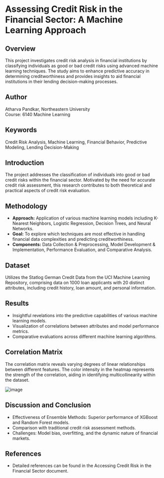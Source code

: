
# Assessing Credit Risk in the Financial Sector: A Machine Learning Approach

## Overview
This project investigates credit risk analysis in financial institutions by classifying individuals as good or bad credit risks using advanced machine learning techniques. The study aims to enhance predictive accuracy in determining creditworthiness and provides insights to aid financial institutions in their lending decision-making processes.

## Author
Atharva Pandkar, Northeastern University  
Course: 6140 Machine Learning

## Keywords
Credit Risk Analysis, Machine Learning, Financial Behavior, Predictive Modeling, Lending Decision-Making

## Introduction
The project addresses the classification of individuals into good or bad credit risks within the financial sector. Motivated by the need for accurate credit risk assessment, this research contributes to both theoretical and practical aspects of credit risk evaluation.

## Methodology
- **Approach:** Application of various machine learning models including K-Nearest Neighbors, Logistic Regression, Decision Trees, and Neural Networks.
- **Goal:** To explore which techniques are most effective in handling financial data complexities and predicting creditworthiness.
- **Components:** Data Collection & Preprocessing, Model Development & Implementation, Performance Evaluation, and Comparative Analysis.

## Dataset
Utilizes the Statlog German Credit Data from the UCI Machine Learning Repository, comprising data on 1000 loan applicants with 20 distinct attributes, including credit history, loan amount, and personal information.

## Results
- Insightful revelations into the predictive capabilities of various machine learning models.
- Visualization of correlations between attributes and model performance metrics.
- Comparative evaluations across different machine learning algorithms.

## Correlation Matrix
The correlation matrix reveals varying degrees of linear relationships between different features. The color intensity in the heatmap represents the strength of the correlation, aiding in identifying multicollinearity within the dataset.

![image](https://github.com/Atharva-Pandkar/Credit-Risk-Prediction/assets/62322017/1ca86ffa-c3d1-4dfc-b897-85ed25642642)

## Discussion and Conclusion
- Effectiveness of Ensemble Methods: Superior performance of XGBoost and Random Forest models.
- Comparison with traditional credit risk assessment methods.
- Challenges: Model bias, overfitting, and the dynamic nature of financial markets.

## References
- Detailed references can be found in the Accessing Credit Risk in the Financial Sector document.

